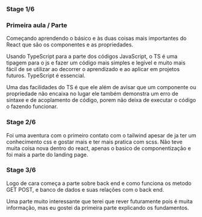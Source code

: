 ### Stage 1/6 

### Primeira aula / Parte

Começando aprendendo o básico e às duas coisas mais importantes do React que são os componentes e as propriedades.

Usando TypeScript para a parte dos códigos JavaScript, o TS é uma tipagem para o js e fazer um código mais simples e legível e muito mais fácil de se utilizar ao decorrer o aprendizado e ao aplicar em projetos futuros. TypeScript é essencial.

Uma das facilidades do TS é que ele além de avisar que um componente ou propriedade não encaixa no lugar ele também demonstra um erro de sintaxe e de acoplamento de código, porem não deixa de executar o código o fazendo funcionar.

### Stage 2/6

Foi uma aventura com o primeiro contato com o tailwind apesar de ja ter um conhecimento css e gostar mais e ter mais pratica com scss.
Não teve muita coisa nova dentro do react, apenas o basico de componentização e foi mais a parte do landing page.


### Stage 3/6

Logo de cara começa a parte sobre back end e como funciona os metodo GET POST, e banco de dados e suas relações com o back end.

Uma parte muito interessante que terei que rever futuramente pois é muita informação, mas eu gostei da primeira parte explicando os fundamentos.
